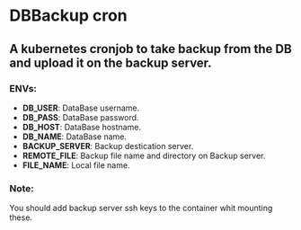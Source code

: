 # DBBackup cron
## A kubernetes cronjob to take backup from the DB and upload it on the backup server.
### ENVs:
+ **DB_USER**: DataBase username.
+ **DB_PASS**: DataBase password.
+ **DB_HOST**: DataBase hostname.
+ **DB_NAME**: DataBase name.
+ **BACKUP_SERVER**: Backup destication server.
+ **REMOTE_FILE**: Backup file name and directory on Backup server.
+ **FILE_NAME**: Local file name.

### Note:
You should add backup server ssh keys to the container whit mounting these.




